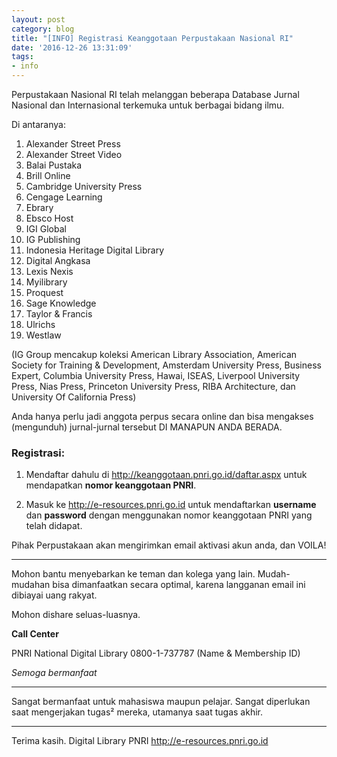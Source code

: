 ```yaml
---
layout: post
category: blog
title: "[INFO] Registrasi Keanggotaan Perpustakaan Nasional RI"
date: '2016-12-26 13:31:09'
tags:
- info
---
```


Perpustakaan Nasional RI telah melanggan beberapa Database Jurnal Nasional dan Internasional terkemuka untuk berbagai bidang ilmu.

Di antaranya:
1. Alexander Street Press
2. Alexander Street Video
3. Balai Pustaka
4. Brill Online
5. Cambridge University Press
6. Cengage Learning
7. Ebrary
8. Ebsco Host
9. IGI Global
10. IG Publishing
11. Indonesia Heritage Digital Library
12. Digital Angkasa
13. Lexis Nexis
14. Myilibrary
15. Proquest
16. Sage Knowledge
17. Taylor & Francis
18. Ulrichs
19. Westlaw

(IG Group mencakup koleksi American Library Association, American Society for Training & Development, Amsterdam University Press, Business Expert, Columbia University Press, Hawai, ISEAS, Liverpool University Press, Nias Press, Princeton University Press, RIBA Architecture, dan University Of California Press)

Anda hanya perlu jadi anggota perpus secara online dan bisa mengakses (mengunduh) jurnal-jurnal tersebut DI MANAPUN ANDA BERADA.

### Registrasi:

1. Mendaftar dahulu di http://keanggotaan.pnri.go.id/daftar.aspx untuk mendapatkan **nomor keanggotaan PNRI**.

2. Masuk ke http://e-resources.pnri.go.id untuk mendaftarkan **username** dan **password** dengan menggunakan nomor keanggotaan PNRI yang telah didapat.

Pihak Perpustakaan akan mengirimkan email aktivasi akun anda, dan VOILA!

***

Mohon bantu menyebarkan ke teman dan kolega yang lain. Mudah-mudahan bisa dimanfaatkan secara optimal, karena langganan email ini dibiayai uang rakyat.

Mohon dishare seluas-luasnya.


**Call Center**

PNRI
National Digital Library
0800-1-737787
(Name & Membership ID)

*Semoga bermanfaat*

***

Sangat bermanfaat untuk mahasiswa maupun pelajar. 
Sangat diperlukan saat mengerjakan tugas² mereka, utamanya saat tugas akhir. 

***
Terima kasih. Digital Library PNRI
http://e-resources.pnri.go.id
